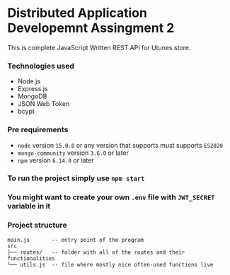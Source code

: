 # Distributed Application Developemnt Assingment 2

This is complete JavaScript Written REST API for Utunes store.

### Technologies used

* Node.js
* Express.js
* MongoDB
* JSON Web Token
* bcypt

### Pre requirements

* `node` version `15.0.0` or any version that supports must supports `ES2020`
* `mongo-community` version `3.6.0` or later
* `npm` version `6.14.0` or later

### To run the project simply use `npm start`

### You might want to create your own `.env` file with `JWT_SECRET` variable in it

### Project structure

```
main.js       -- entry point of the program
src
├── routes/   -- folder with all of the routes and their functionalities
└── utils.js  -- file where mostly nice often-used functions live
```


